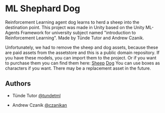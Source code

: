 # ML Shephard Dog
 Reinforcement Learning agent dog learns to herd a sheep into the destination point.
 This project was made in Unity based on the Unity ML-Agents Framework for university subject named "introduction to Reinforcement Learning".
 Made by Tünde Tutor and Andrew Czanik.
 
 Unfortunately, we had to remove the sheep and dog assets, because these are paid assets from the assetstore and this is a public domain repository.
 If you have these models, you can import them to the project. Or if you want to purchase them you can find them here: [Sheep](https://assetstore.unity.com/packages/3d/characters/animals/mammals/xue-the-sheep-quirky-series-118256) [Dog](https://assetstore.unity.com/packages/3d/characters/animals/mammals/oscar-the-dog-quirky-series-119972)
 You can use boxes as characters if you want. There may be a replacement asset in the future.
 
 ## Authors

- Tünde Tutor [@tundetml](https://www.github.com/tundetml)

- Andrew Czanik [@czanikan](https://www.github.com/czanikan)
